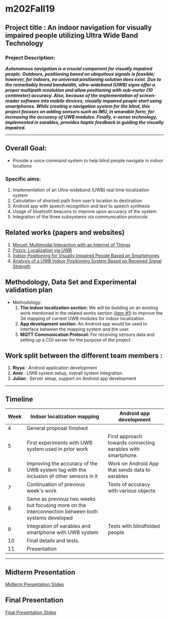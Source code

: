 # m202Fall19

## Project title : An indoor navigation for visually impaired people utilizing Ultra Wide Band Technology 

### Project Description: 
***Autonomous navigation is a crucial component for visually impaired people. Outdoors, positioning based on ubiquitous signals is feasible; however, for indoors, no universal positioning solution does exist. Due to the remarkably broad bandwidth, ultra-wideband (UWB) signs offer a proper multipath resolution and allow positioning with sub-meter (10 centimeter) accuracy. 
Also, because of the implementation of screen-reader software into mobile devices, visually impaired people start using smartphones. While creating a navigation system for the blind, this project focuses on adding sensors such as IMU, in wearable form, for increasing the accuracy of UWB modules. Finally, e-sense technology, implemented in earables, provides haptic feedback in guiding the visually impaired.*** 

---
## Overall Goal: 
* Provide a voice command system to help blind people navigate in indoor locations 
### Specific aims: 
1. Implementation of an Ultra-wideband (UWB) real time localization system
2. Calculation of shortest path from user’s location to destination
3. Android app with speech recognition and text to speech synthesis
4. Usage of bluetooth beacons to improve upon accuracy of the system
5. Integration of the three subsystems via communication protocols


## Related works (papers and websites)
1. [Minuet: Multimodal Interaction with an Internet of Things](http://www.guoanhong.com/papers/SUI19-Minuet.pdf)
2. [Pozyx: Localization via UWB](https://www.pozyx.io)
3. [Indoor Positioning for Visually Impaired People Based on Smartphones](https://link.springer.com/chapter/10.1007/978-3-319-08596-8_68) 
4. [Analysis of a UWB Indoor Positioning System Based on Received Signal Strength](https://www.researchgate.net/profile/Klaus_Witrisal/publication/224699315_Analysis_of_a_UWB_Indoor_Positioning_System_Based_on_Received_Signal_Strength/links/5714ad0508aeff315ba36700.pdf)

## Methodology, Data Set and Experimental validation plan 
* Methodology:
  1. **The indoor localization section:** We will be building on an existing work mentioned in the related works section ([item #1](http://www.guoanhong.com/papers/SUI19-Minuet.pdf)) to improve the 3d mapping of current UWB modules for indoor localization. 
  2. **App development section:** An Android app would be used to interface between the mapping system and the user.  
  3. **MQTT Communication Protocol:** For receiving sensors data and setting up a CGI server for the purpose of the project.


## Work split between the different team members :
  1. **Riyya** :  Android application development 
  2. **Amir** : UWB system setup, overall system integration
  3. **Julian** :  Server setup, support on Android app development


---


## Timeline 


| Week  |Indoor localization mapping | Android app development| 
|-------|----------------------------|------------------------|
| 4     |  General proposal finished | |
| 5     | First experiments with UWB system used in prior work| First approach towards connecting earables with smartphone.|
| 6     | Improving the accuracy of the UWB system tag with the inclusion of other sensors in it| Work on Android App that sends data to earables|
| 7     | Continuation of previous week's work | Tests of accuracy with various objects|
| 8     | Same as previous two weeks but focusing more on the interconnection between both systems developed | |
| 9     |Integration of earables and smartphone with UWB system | Tests with blindfolded people              |
| 10    |  Final details and tests. | |
| 11    |  Presentation | | 



---
## Midterm Presentation
[Midterm Presentation Slides](https://github.com/Amir-Omidfar/m202Fall19/blob/master/m202MidPointPresentation.pdf)

## Final Presentation
[Final Presentation Slides]()







